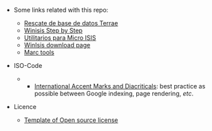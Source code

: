 * Some links related with this repo:
     - [Rescate de base de datos Terrae](http://rescatandoterrae.tumblr.com/)
     - [Winisis Step by Step](https://www.scribd.com/doc/53786129/Winisis-Step-by-Step)
     - [Utilitarios para Micro ISIS](http://www.santafe-conicet.gov.ar/servicios/isis/utilitarios/manzanos.htm)
     - [WinIsis download page](http://www.unesco.org/new/en/communication-and-information/information-society/open-source-and-low-cost-technologies/information-processing-tools/cdsisis-database-software/cdsisis-for-window/)
     - [Marc tools](http://www.loc.gov/marc/marctools.html)
     
* ISO-Code
     - * [International Accent Marks and Diacriticals](http://www.starr.net/is/type/htmlcodes.html): best practice as possible between Google indexing, page rendering, _etc_.

* Licence
     - [Template of Open source license](https://opensource.org/licenses/EPL-2.0)